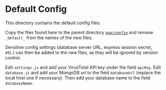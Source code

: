 # Default Config

This directory contains the default config files.

Copy the files found here to the parent directory [`app/config`](../) and remove `_default_` from the names of the new files. 

Sensitive config settings (database server URL, express session secret, etc.) can then be added to the new files, as they will be ignored by version control. 

Edit `settings.js` and add your VirusTotal API key under the field `apiKey`.
Edit `database.js` and add your MongoDB url to the field `databaseUrl` (replace the local host one if necessary). Then add your database name to the field `databaseName`.